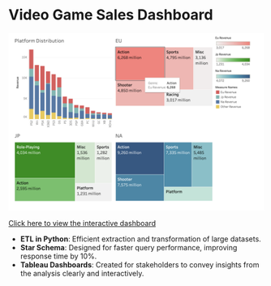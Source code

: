 # Video Game Sales Dashboard

[![Dashboard Preview](assets/tableau.png)](https://public.tableau.com/views/videogamesales_17298085072530/RegionDashboard)

[Click here to view the interactive dashboard](https://public.tableau.com/views/videogamesales_17298085072530/RegionDashboard)

- **ETL in Python**: Efficient extraction and transformation of large datasets.
- **Star Schema**: Designed for faster query performance, improving response time by 10%.
- **Tableau Dashboards**: Created for stakeholders to convey insights from the analysis clearly and interactively.
